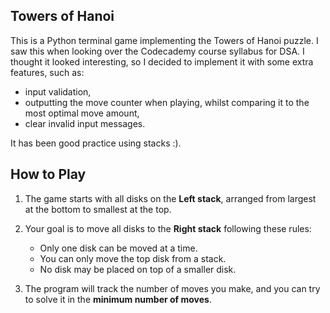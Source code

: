 ## Towers of Hanoi

This is a Python terminal game implementing the Towers of Hanoi puzzle.
I saw this when looking over the Codecademy course syllabus for DSA. I thought it looked interesting, so I decided to implement it with some extra features, such as:
- input validation,
- outputting the move counter when playing, whilst comparing it to the most optimal move amount,
- clear invalid input messages.

It has been good practice using stacks :).


## How to Play

1. The game starts with all disks on the **Left stack**, arranged from largest at the bottom to smallest at the top.
2. Your goal is to move all disks to the **Right stack** following these rules:
   - Only one disk can be moved at a time.
   - You can only move the top disk from a stack.
   - No disk may be placed on top of a smaller disk.

3. The program will track the number of moves you make, and you can try to solve it in the **minimum number of moves**.
